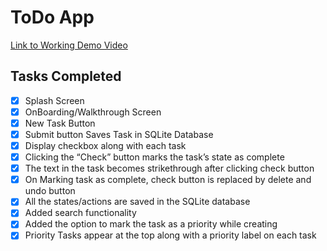 # ToDo App
[Link to Working Demo Video](https://youtu.be/GlxsMcLx8DM)

## Tasks Completed
- [x] Splash Screen
- [x] OnBoarding/Walkthrough Screen
- [x] New Task Button
- [x] Submit button Saves Task in SQLite Database
- [x] Display checkbox along with each task
- [x] Clicking the “Check” button marks the task’s state as complete
- [x] The text in the task becomes strikethrough after clicking check button
- [x] On Marking task as complete, check button is replaced by delete and undo button
- [x] All the states/actions are saved in the SQLite database
- [x] Added search functionality
- [x] Added the option to mark the task as a priority while creating
- [x] Priority Tasks appear at the top along with a priority label on each task
